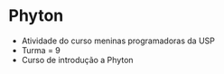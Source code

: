 # Phyton
- Atividade do curso  meninas programadoras da USP
- Turma = 9
- Curso de introdução a Phyton

